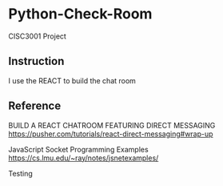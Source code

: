 # Python-Check-Room
CISC3001 Project

## Instruction
I use the REACT to build the chat room


## Reference
BUILD A REACT CHATROOM FEATURING DIRECT MESSAGING   
https://pusher.com/tutorials/react-direct-messaging#wrap-up


JavaScript Socket Programming Examples   
https://cs.lmu.edu/~ray/notes/jsnetexamples/

Testing